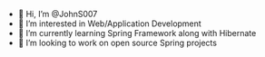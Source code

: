 - 👋 Hi, I’m @JohnS007
- 👀 I’m interested in Web/Application Development
- 🌱 I’m currently learning Spring Framework along with Hibernate
- 💞️ I’m looking to work on open source Spring projects

<!---
JohnS007/JohnS007 is a ✨ special ✨ repository because its `README.md` (this file) appears on your GitHub profile.
You can click the Preview link to take a look at your changes.
--->
